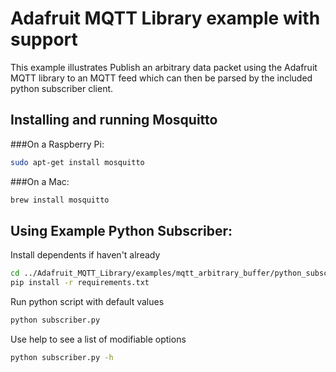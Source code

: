 # Adafruit MQTT Library example with support

This example illustrates Publish an arbitrary data packet using the Adafruit MQTT library to an MQTT feed which can then be parsed by the included python subscriber client.


## Installing and running Mosquitto
###On a Raspberry Pi:
```bash
sudo apt-get install mosquitto
```

###On a Mac:
```bash
brew install mosquitto
```


## Using Example Python Subscriber:

Install dependents if haven't already
```bash
cd ../Adafruit_MQTT_Library/examples/mqtt_arbitrary_buffer/python_subscriber
pip install -r requirements.txt
```

Run python script with default values
```bash
python subscriber.py
```

Use help to see a list of modifiable options
```bash
python subscriber.py -h
```
